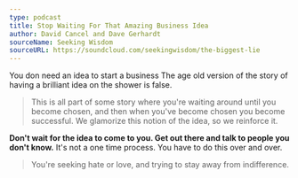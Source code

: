```yaml
---
type: podcast
title: Stop Waiting For That Amazing Business Idea
author: David Cancel and Dave Gerhardt
sourceName: Seeking Wisdom
sourceURL: https://soundcloud.com/seekingwisdom/the-biggest-lie
---
```


You don need an idea to start a business The age old version of the story of having a brilliant idea
on the shower is false.

> This is all part of some story where you're waiting around until you become chosen, and then when
> you've become chosen you become successful. We glamorize this notion of the idea, so we reinforce
> it.

**Don't wait for the idea to come to you. Get out there and talk to people you don't know.** It's
not a one time process. You have to do this over and over.

> You're seeking hate or love, and trying to stay away from indifference.
